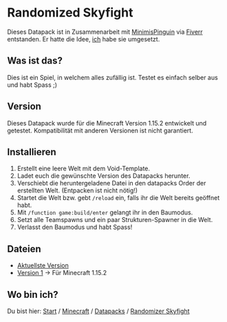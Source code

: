 # Randomized Skyfight

Dieses Datapack ist in Zusammenarbeit mit [MinimisPinguin](https://twitter.com/MinimisPinguin) via [Fiverr](https://www.fiverr.com/rafaelurben/make-you-a-minecraft-datapack) entstanden.
Er hatte die Idee, [ich](https://fiverr.com/rafaelurben) habe sie umgesetzt.

## Was ist das?

Dies ist ein Spiel, in welchem alles zufällig ist. Testet es einfach selber aus und habt Spass ;)

## Version

Dieses Datapack wurde für die Minecraft Version 1.15.2 entwickelt und getestet. Kompatibilität mit anderen Versionen ist nicht garantiert.


## Installieren

1. Erstellt eine leere Welt mit dem Void-Template.
2. Ladet euch die gewünschte Version des Datapacks herunter.
3. Verschiebt die heruntergeladene Datei in den datapacks Order der erstellten Welt. (Entpacken ist nicht nötig!)
4. Startet die Welt bzw. gebt `/reload` ein, falls ihr die Welt bereits geöffnet habt.
5. Mit `/function game:build/enter` gelangt ihr in den Baumodus.
6. Setzt alle Teamspawns und ein paar Strukturen-Spawner in die Welt.
7. Verlasst den Baumodus und habt Spass!


## Dateien

- [Aktuellste Version](https://github.com/rafaelurben/mc-randomizedskyfight/raw/master/downloads/randomizedskyfight-v1.zip)
- [Version 1](https://github.com/rafaelurben/mc-randomizedskyfight/raw/master/downloads/randomizedskyfight-v1.zip) -> Für Minecraft 1.15.2



## Wo bin ich?

Du bist hier: [Start](https://rafaelurben.github.io) / [Minecraft](https://rafaelurben.github.io/minecraft) / [Datapacks](https://rafaelurben.github.io/minecraft/datapacks) / [Randomizer Skyfight](https://rafaelurben.github.io/minecraft/datapacks/randomizedskyfight)
